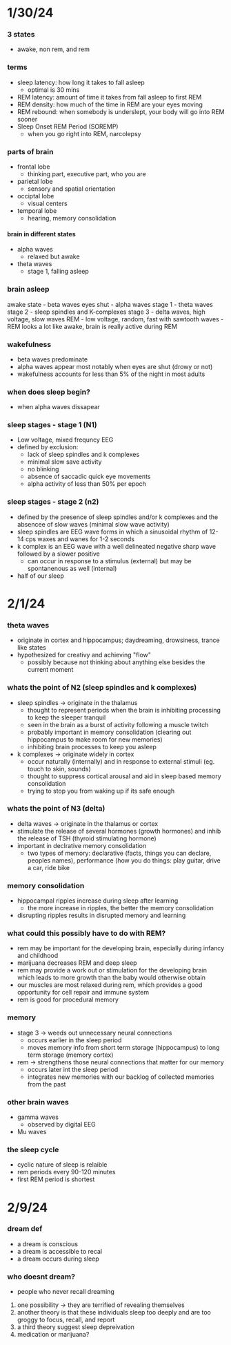 # 1/30/24
### 3 states
- awake, non rem, and rem
### terms
- sleep latency: how long it takes to fall asleep
    - optimal is 30 mins
- REM latency: amount of time it takes from fall asleep to first REM
- REM density: how much of the time in REM are your eyes moving
- REM rebound: when somebody is underslept, your body will go into REM sooner
- Sleep Onset REM Period (SOREMP)
    - when you go right into REM, narcolepsy
### parts of brain
- frontal lobe
    - thinking part, executive part, who you are
- parietal lobe
    - sensory and spatial orientation
- occiptal lobe
    - visual centers
- temporal lobe
    - hearing, memory consolidation
#### brain in different states
- alpha waves
    - relaxed but awake
- theta waves
    - stage 1, falling asleep

### brain asleep
awake state - beta waves
eyes shut - alpha waves
stage 1 - theta waves
stage 2 - sleep spindles and K-complexes
stage 3 - delta waves, high voltage, slow waves
REM - low voltage, random, fast with sawtooth waves
    - REM looks a lot like awake, brain is really active during REM

### wakefulness
- beta waves predominate
- alpha waves appear most notably when eyes are shut (drowy or not)
- wakefulness accounts for less than 5% of the night in most adults

### when does sleep begin?
- when alpha waves dissapear

### sleep stages - stage 1 (N1)
- Low voltage, mixed frequncy EEG
- defined by exclusion:
    - lack of sleep spindles and k complexes
    - minimal slow save activity
    - no blinking
    - absence of saccadic quick eye movements
    - alpha activity of less than 50% per epoch
### sleep stages - stage 2 (n2)
- defined by the presence of sleep spindles and/or k complexes and the absencee of slow waves (minimal slow wave activity)
- sleep spindles are EEG wave forms in which a sinusoidal rhythm of 12-14 cps waxes and wanes for 1-2 seconds
- k complex is an EEG wave with a well delineated negative sharp wave followed by a slower positive
    - can occur in response to a stimulus (external) but may be spontanenous as well (internal)
- half of our sleep

# 2/1/24
### theta waves
- originate in cortex and hippocampus; daydreaming, drowsiness, trance like states
- hypothesized for creativy and achieving "flow"
    - possibly because not thinking about anything else besides the current moment

### whats the point of N2 (sleep spindles and k complexes)
- sleep spindles -> originate in the thalamus
    - thought to represent periods when the brain is inhibiting processing to keep the sleeper tranquil
    - seen in the brain as a burst of activity following a muscle twitch
    - probably important in memory consolidation (clearing out hippocampus to make room for new memories)
    - inhibiting brain processes to keep you asleep
- k complexes -> originate widely in cortex
    - occur naturally (internally) and in response to external stimuli (eg. touch to skin, sounds)
    - thought to suppress cortical arousal and aid in sleep based memory consolidation
    - trying to stop you from waking up if its safe enough

### whats the point of N3 (delta)
- delta waves -> originate in the thalamus or cortex
- stimulate the release of several hormones (growth hormones) and inhib the release of TSH (thyroid stimulating hormone)
- important in declrative memory consolidation
    - two types of memory: declarative (facts, things you can declare, peoples names), performance (how you do things: play guitar, drive a car, ride bike

### memory consolidation
- hippocampal ripples increase during sleep after learning
    - the more increase in ripples, the better the memory consolidation
- disrupting ripples results in disrupted memory and learning

### what could this possibly have to do with REM?
- rem may be important for the developing brain, especially during infancy and childhood
- marijuana decreases REM and deep sleep
- rem may provide a work out or stimulation for the developing brain which leads to more growth than the baby would otherwise obtain
- our muscles are most relaxed during rem, which provides a good opportunity for cell repair and immune system
- rem is good for procedural memory

### memory
- stage 3 -> weeds out unnecessary neural connections
    - occurs earlier in the sleep period
    - moves memory info from short term storage (hippocampus) to long term storage (memory cortex)
- rem -> strengthens those neural connections that matter for our memory
    - occurs later int the sleep period
    - integrates new memories with our backlog of collected memories from the past

### other brain waves
- gamma waves
    - observed by digital EEG
- Mu waves

### the sleep cycle
- cyclic nature of sleep is relaible
- rem periods every 90-120 minutes
- first REM period is shortest

# 2/9/24
### dream def
- a dream is conscious
- a dream is accessible to recal
- a dream occurs during sleep

### who doesnt dream?
- people who never recall dreaming
1. one possibility -> they are terrified of revealing themselves
2. another theory is that these individuals sleep too deeply and are too groggy to focus, recall, and report
3. a third theory suggest sleep depreivation
4. medication or marijuana?


